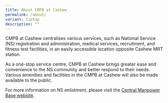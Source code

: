 ```yaml
---
title: About CMPB at Cashew
permalink: /about/
variant: tiptap
description: ""
---
```

<p>CMPB at Cashew centralises various services, such as National Service
(NS) registration and administration, medical services, recruitment, and
fitness test facilities, in an easily accessible location opposite Cashew
MRT station.</p>
<p>As a one-stop service centre, CMPB at Cashew brings greater ease and convenience
to the NS community and better respond to their needs. Various amenities
and facilities in the CMPB at Cashew will also be made available to the
public.</p>
<p>For more information on NS enlistment, please visit the <a href="https://www.cmpb.gov.sg/" rel="noopener nofollow" target="_blank">Central Manpower Base website</a>.</p>